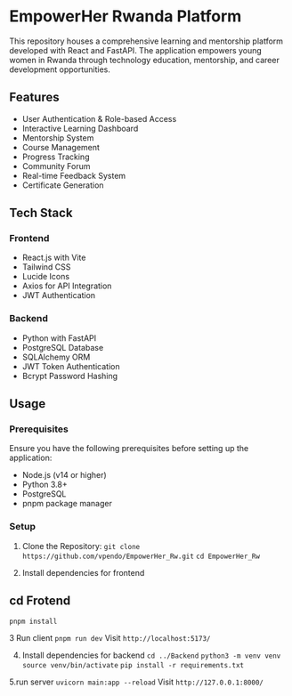 # EmpowerHer Rwanda Platform

This repository houses a comprehensive learning and mentorship platform developed with React and FastAPI. The application empowers young women in Rwanda through technology education, mentorship, and career development opportunities.

## Features
- User Authentication & Role-based Access
- Interactive Learning Dashboard
- Mentorship System
- Course Management
- Progress Tracking
- Community Forum
- Real-time Feedback System
- Certificate Generation

## Tech Stack

### Frontend
- React.js with Vite
- Tailwind CSS
- Lucide Icons
- Axios for API Integration
- JWT Authentication

### Backend
- Python with FastAPI
- PostgreSQL Database
- SQLAlchemy ORM
- JWT Token Authentication
- Bcrypt Password Hashing

## Usage

### Prerequisites
Ensure you have the following prerequisites before setting up the application:
- Node.js (v14 or higher)
- Python 3.8+
- PostgreSQL
- pnpm package manager

### Setup

1. Clone the Repository:
`git clone https://github.com/vpendo/EmpowerHer_Rw.git`
`cd EmpowerHer_Rw`

2. Install dependencies for frontend 
## cd Frotend
`pnpm install`

3 Run client
`pnpm run dev`
Visit `http://localhost:5173/`

4. Install dependencies for backend
`cd ../Backend`
`python3 -m venv venv`
`source venv/bin/activate`
`pip install -r requirements.txt`

5.run server
`uvicorn main:app --reload`
Visit `http://127.0.0.1:8000/`






